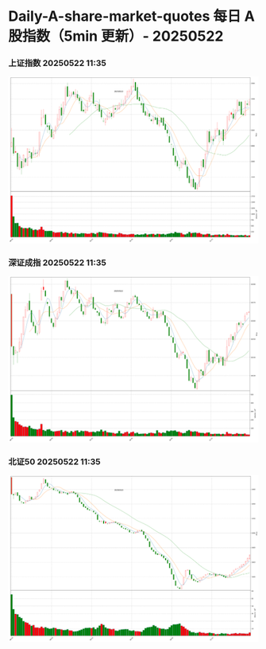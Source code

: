
# Daily-A-share-market-quotes 每日 A 股指数（5min 更新）- 20250522

### 上证指数 20250522 11:35
![](./fig/2025/5/20250522-sh000001.png)

### 深证成指 20250522 11:35
![](./fig/2025/5/20250522-sz399001.png)

### 北证50 20250522 11:35
![](./fig/2025/5/20250522-bj899050.png)
